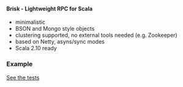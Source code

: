 #### Brisk - Lightweight RPC for Scala ####

* minimalistic
* BSON and Mongo style objects
* clustering supported, no external tools needed (e.g. Zookeeper)
* based on Netty, asyns/sync modes
* Scala 2.10 ready

### Example ###

[See the tests](https://github.com/pbudzik/brisk/tree/master/src/test/scala/com/github/brisk/rpc)

